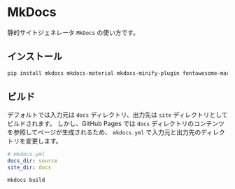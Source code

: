 # MkDocs

静的サイトジェネレータ `MkDocs` の使い方です。

## インストール

```sh
pip install mkdocs mkdocs-material mkdocs-minify-plugin fontawesome-markdown
```

## ビルド

デフォルトでは入力元は `docs` ディレクトリ、出力先は `site` ディレクトリとしてビルドされます。
しかし、GitHub Pages では `docs` ディレクトリのコンテンツを参照してページが生成されるため、
`mkdocs.yml` で入力元と出力先のディレクトリを変更します。

```yaml
# mkdocs.yml
docs_dir: source
site_dir: docs
```

```sh
mkdocs build
```

